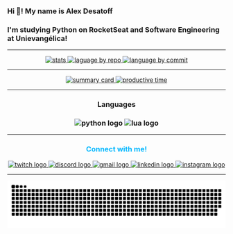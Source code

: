   ### Hi 👋! My name is Alex Desatoff
  ### I'm studying Python on RocketSeat and Software Engineering at Unievangélica!

---

<div align="center">
    <a href="https://github.com/Desatoff">
      <img src="http://github-profile-summary-cards.vercel.app/api/cards/stats?username=Desatoff&theme=algolia" height="150" alt="stats" />
      <img src="http://github-profile-summary-cards.vercel.app/api/cards/repos-per-language?username=Desatoff&theme=algolia" height="150" alt="laguage by repo" />
      <img src="http://github-profile-summary-cards.vercel.app/api/cards/most-commit-language?username=Desatoff&theme=algolia" height="150" alt="language by commit" />
    </a>
</div>

---

<div align="center">
  <a href="https://github.com/Desatoff">
    <img src="http://github-profile-summary-cards.vercel.app/api/cards/profile-details?username=Desatoff&theme=algolia" height="150" alt="summary card"/>
    <img src= "http://github-profile-summary-cards.vercel.app/api/cards/productive-time?username=Desatoff&theme=algolia&utcOffset=8" height="150" alt="productive time" />
  </a>
</div>

---

<div align="center">
    <h3>Languages<h3/>
    <img src="https://cdn.jsdelivr.net/gh/devicons/devicon@latest/icons/python/python-original.svg" height="40" alt="python logo"  />
    <img src="https://cdn.jsdelivr.net/gh/devicons/devicon@latest/icons/lua/lua-original.svg" height="40" alt="lua logo" />
</div>

---

<div align="center">
  <h3 style="color: #00B7FF";>Connect with me!</h3>

  <a href="https://www.twitch.tv/nuclefar" target="_blank">
    <img src="https://img.shields.io/static/v1?message=Twitch&logo=twitch&label=&color=003A8C&logoColor=white&labelColor=&style=for-the-badge" height="35" alt="twitch logo" />
  </a>
  
  <a href="https://discord.gg/Q22EqJxNXM" target="_blank">
    <img src="https://img.shields.io/static/v1?message=Discord&logo=discord&label=&color=003A8C&logoColor=white&labelColor=&style=for-the-badge" height="35" alt="discord logo" />
  </a>
  
  <a href="mailto:alexdesatoff2007@gmail.com">
    <img src="https://img.shields.io/static/v1?message=Gmail&logo=gmail&label=&color=003A8C&logoColor=white&labelColor=&style=for-the-badge" height="35" alt="gmail logo" />
  </a>
  
  <a href="https://www.linkedin.com/in/alex-desatoff-56a93934b/" target="_blank">
    <img src="https://img.shields.io/static/v1?message=LinkedIn&logo=linkedin&label=&color=003A8C&logoColor=white&labelColor=&style=for-the-badge" height="35" alt="linkedin logo" />
  </a>
  
  <a href="https://www.instagram.com/alexdesatoff">
    <img src="https://img.shields.io/static/v1?message=Instagram&logo=instagram&label=&color=003A8C&logoColor=white&labelColor=&style=for-the-badge" height="35" alt="instagram logo" />
  </a>

</div>


---

![snake gif](https://github.com/Desatoff/Desatoff/blob/output/github-snake-dark.svg)
